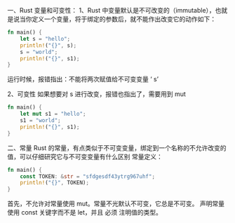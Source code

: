一、Rust 变量和可变性：
1、Rust 中变量默认是不可改变的（immutable），也就是说当你定义一个变量，将于绑定的参数后，就不能作出改变它的动作如下：

```rust
fn main() {
    let s = "hello";
    println!("{}", s);
    s = "world";
    println!("{}", s1);
}
```

运行时候，报错指出：不能将两次赋值给不可变变量 ‘ s’

2、可变性
如果想要对 s 进行改变，报错也指出了，需要用到 mut

```rust
fn main() {
    let mut s1 = "hello";
    s1 = "world";
    println!("{}", s1);
}
```

二、常量
Rust 的常量，有点类似于不可变变量，绑定到一个名称的不允许改变的值，可以仔细研究它与不可变变量有什么区别
常量定义：

```rust
fn main() {
    const TOKEN: &str = "sfdgesdf43ytrg967uhf";
    println!("{}", TOKEN);
}
```

首先，不允许对常量使用 mut。常量不光默认不可变，它总是不可变。
声明常量使用 const 关键字而不是 let，并且 必须 注明值的类型。

